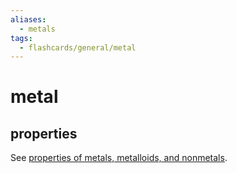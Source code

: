 ```yaml
---
aliases:
  - metals
tags:
  - flashcards/general/metal
---
```


# metal

## properties

See [properties of metals, metalloids, and nonmetals](properties%20of%20metals,%20metalloids,%20and%20nonmetals.md).
